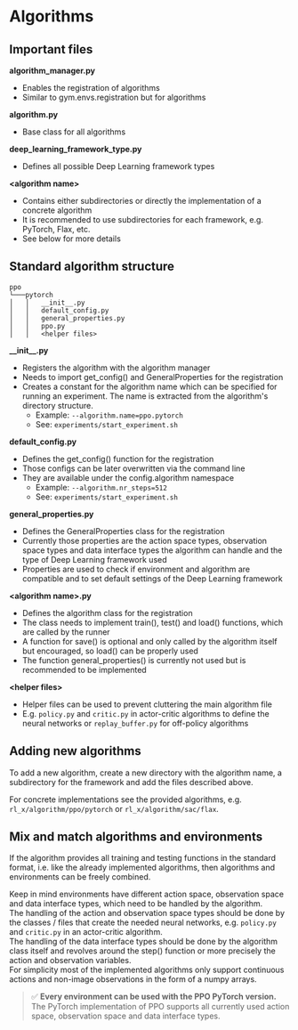 # Algorithms


## Important files

**algorithm_manager.py**
- Enables the registration of algorithms
- Similar to gym.envs.registration but for algorithms

**algorithm.py**
- Base class for all algorithms

**deep_learning_framework_type.py**
- Defines all possible Deep Learning framework types

**\<algorithm name\>**
- Contains either subdirectories or directly the implementation of a concrete algorithm
- It is recommended to use subdirectories for each framework, e.g. PyTorch, Flax, etc.
- See below for more details


## Standard algorithm structure
```
ppo
└───pytorch
│   │   __init__.py
│   │   default_config.py
│   │   general_properties.py
│   │   ppo.py
│   │   <helper files>
```

**\_\_init__.py**
- Registers the algorithm with the algorithm manager
- Needs to import get_config() and GeneralProperties for the registration
- Creates a constant for the algorithm name which can be specified for running an experiment. The name is extracted from the algorithm's directory structure.
    - Example: ```--algorithm.name=ppo.pytorch```
    - See: ```experiments/start_experiment.sh```

**default_config.py**
- Defines the get_config() function for the registration
- Those configs can be later overwritten via the command line
- They are available under the config.algorithm namespace
    - Example: ```--algorithm.nr_steps=512```
    - See: ```experiments/start_experiment.sh```

**general_properties.py**
- Defines the GeneralProperties class for the registration
- Currently those properties are the action space types, observation space types and data interface types the algorithm can handle and the type of Deep Learning framework used
- Properties are used to check if environment and algorithm are compatible and to set default settings of the Deep Learning framework

**\<algorithm name\>.py**
- Defines the algorithm class for the registration
- The class needs to implement train(), test() and load() functions, which are called by the runner
- A function for save() is optional and only called by the algorithm itself but encouraged, so load() can be properly used
- The function general_properties() is currently not used but is recommended to be implemented

**\<helper files\>**
- Helper files can be used to prevent cluttering the main algorithm file
- E.g. ```policy.py``` and ```critic.py``` in actor-critic algorithms to define the neural networks or ```replay_buffer.py``` for off-policy algorithms


## Adding new algorithms
To add a new algorithm, create a new directory with the algorithm name, a subdirectory for the framework and add the files described above.

For concrete implementations see the provided algorithms, e.g. ```rl_x/algorithm/ppo/pytorch``` or ```rl_x/algorithm/sac/flax```.


## Mix and match algorithms and environments
If the algorithm provides all training and testing functions in the standard format, i.e. like the already implemented algorithms, then algorithms and environments can be freely combined.  

Keep in mind environments have different action space, observation space and data interface types, which need to be handled by the algorithm.  
The handling of the action and observation space types should be done by the classes / files that create the needed neural networks, e.g. ```policy.py``` and ```critic.py``` in an actor-critic algorithm.  
The handling of the data interface types should be done by the algorithm class itself and revolves around the step() function or more precisely the action and observation variables.  
For simplicity most of the implemented algorithms only support continuous actions and non-image observations in the form of a numpy arrays. 

> ✅ **Every environment can be used with the PPO PyTorch version.** The PyTorch implementation of PPO supports all currently used action space, observation space and data interface types.
